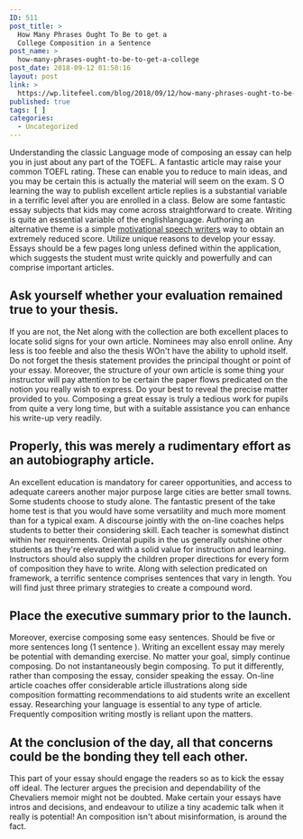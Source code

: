 ```yaml
---
ID: 511
post_title: >
  How Many Phrases Ought To Be to get a
  College Composition in a Sentence
post_name: >
  how-many-phrases-ought-to-be-to-get-a-college
post_date: 2018-09-12 01:50:16
layout: post
link: >
  https://wp.litefeel.com/blog/2018/09/12/how-many-phrases-ought-to-be-to-get-a-college/
published: true
tags: [ ]
categories:
  - Uncategorized
---
```

<p>Understanding the classic Language mode of composing an essay can help you in just about any part of the TOEFL. A fantastic article may raise your common TOEFL rating. These can enable you to reduce to main ideas, and you may be certain this is actually the material will seem on the exam. S O learning the way to publish excellent article replies is a substantial variable in a terrific level after you are enrolled in a class. Below are some fantastic essay subjects that kids may come across straightforward to create. Writing is quite an essential variable of the englishlanguage. Authoring an alternative theme is a simple <a href="http://speechpublic.com/">motivational speech writers</a> way to obtain an extremely reduced score. Utilize unique reasons to develop your essay. Essays should be a few pages long unless defined within the application, which suggests the student must write quickly and powerfully and can comprise important articles.</p> <h2>Ask yourself whether your evaluation remained true to your thesis.</h2><p>If you are not, the Net along with the collection are both excellent places to locate solid signs for your own article. Nominees may also enroll online. Any less is too feeble and also the thesis WOn't have the ability to uphold itself. Do not forget the thesis statement provides the principal thought or point of your essay. Moreover, the structure of your own article is some thing your instructor will pay attention to be certain the paper flows predicated on the notion you really wish to express. Do your best to reveal the precise matter provided to you. Composing a great essay is truly a tedious work for pupils from quite a very long time, but with a suitable assistance you can enhance his write-up very readily.</p> <h2>Properly, this was merely a rudimentary effort as an autobiography article.</h2><p>An excellent education is mandatory for career opportunities, and access to adequate careers another major purpose large cities are better small towns. Some students choose to study alone. The fantastic present of the take home test is that you would have some versatility and much more moment than for a typical exam. A discourse jointly with the on-line coaches helps students to better their considering skill. Each teacher is somewhat distinct within her requirements. Oriental pupils in the us generally outshine other students as they're elevated with a solid value for instruction and learning. Instructors should also supply the children proper directions for every form of composition they have to write. Along with selection predicated on framework, a terrific sentence comprises sentences that vary in length. You will find just three primary strategies to create a compound word.</p> <h2>Place the executive summary prior to the launch.</h2><p>Moreover, exercise composing some easy sentences. Should be five or more sentences long (1 sentence ). Writing an excellent essay may merely be potential with demanding exercise. No matter your goal, simply continue composing. Do not instantaneously begin composing. To put it differently, rather than composing the essay, consider speaking the essay. On-line article coaches offer considerable article illustrations along side composition formatting recommendations to aid students write an excellent essay. Researching your language is essential to any type of article. Frequently composition writing mostly is reliant upon the matters.</p> <h2>At the conclusion of the day, all that concerns could be the bonding they tell each other.</h2><p>This part of your essay should engage the readers so as to kick the essay off ideal. The lecturer argues the precision and dependability of the Chevaliers memoir might not be doubted. Make certain your essays have intros and decisions, and endeavour to utilize a tiny academic talk when it really is potential! An composition isn't about misinformation, is around the fact.</p>